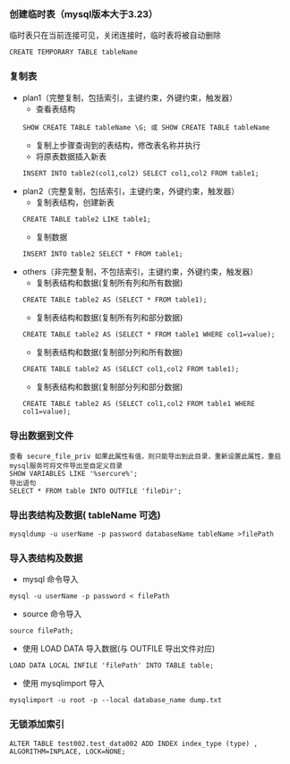 ### 创建临时表（mysql版本大于3.23）
临时表只在当前连接可见，关闭连接时，临时表将被自动删除
```
CREATE TEMPORARY TABLE tableName
```  
### 复制表
* plan1（完整复制，包括索引，主键约束，外键约束，触发器）
  * 查看表结构  
  ```
  SHOW CREATE TABLE tableName \G; 或 SHOW CREATE TABLE tableName
  ```
  * 复制上步骤查询到的表结构，修改表名称并执行
  * 将原表数据插入新表  
  ```
  INSERT INTO table2(col1,col2) SELECT col1,col2 FROM table1;
  ```
* plan2（完整复制，包括索引，主键约束，外键约束，触发器）
  * 复制表结构，创建新表  
  ```
  CREATE TABLE table2 LIKE table1;  
  ```
  * 复制数据
  ```
  INSERT INTO table2 SELECT * FROM table1;
  ```
* others（非完整复制，不包括索引，主键约束，外键约束，触发器）
  * 复制表结构和数据(复制所有列和所有数据)
  ```
  CREATE TABLE table2 AS (SELECT * FROM table1);
  ```
  * 复制表结构和数据(复制所有列和部分数据)
  ```
  CREATE TABLE table2 AS (SELECT * FROM table1 WHERE col1=value);
  ```
  * 复制表结构和数据(复制部分列和所有数据)
  ```
  CREATE TABLE table2 AS (SELECT col1,col2 FROM table1);
  ```
  * 复制表结构和数据(复制部分列和部分数据)
  ```
  CREATE TABLE table2 AS (SELECT col1,col2 FROM table1 WHERE col1=value);
  ```

### 导出数据到文件
```
查看 secure_file_priv 如果此属性有值，则只能导出到此目录，重新设置此属性，重启mysql服务可将文件导出至自定义目录  
SHOW VARIABLES LIKE '%sercure%';
导出语句  
SELECT * FROM table INTO OUTFILE 'fileDir';
```

### 导出表结构及数据( tableName 可选)
```
mysqldump -u userName -p password databaseName tableName >filePath
```

### 导入表结构及数据
* mysql 命令导入
```
mysql -u userName -p password < filePath
```
* source 命令导入
```
source filePath;
```
* 使用 LOAD DATA 导入数据(与 OUTFILE 导出文件对应)
```
LOAD DATA LOCAL INFILE 'filePath' INTO TABLE table;
```
* 使用 mysqlimport 导入
```
mysqlimport -u root -p --local database_name dump.txt
```

### 无锁添加索引
```
ALTER TABLE test002.test_data002 ADD INDEX index_type (type) , ALGORITHM=INPLACE, LOCK=NONE;
```
